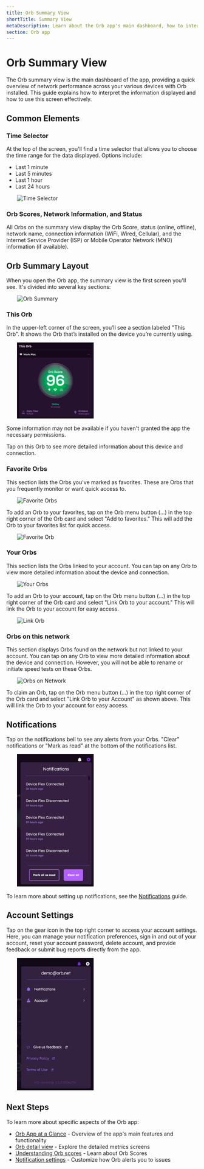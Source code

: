 ```yaml
---
title: Orb Summary View
shortTitle: Summary View
metaDescription: Learn about the Orb app's main dashboard, how to interpret the summary metrics, and navigate to detailed information.
section: Orb app
---
```


# Orb Summary View

The Orb summary view is the main dashboard of the app, providing a quick overview of network performance across your various devices with Orb installed. This guide explains how to interpret the information displayed and how to use this screen effectively.

## Common Elements

### Time Selector

At the top of the screen, you'll find a time selector that allows you to choose the time range for the data displayed. Options include:

- Last 1 minute
- Last 5 minutes
- Last 1 hour
- Last 24 hours

<img src="../../images/orb-app/global-time-selector.png" alt="Time Selector" width=40% style="margin-left: 2em;">

### Orb Scores, Network Information, and Status

All Orbs on the summary view display the Orb Score, status (online, offline), network name, connection information (WiFi, Wired, Cellular), and the Internet Service Provider (ISP) or Mobile Operator Network (MNO) information (if available).

## Orb Summary Layout

When you open the Orb app, the summary view is the first screen you'll see. It's divided into several key sections:

<img src="../../images/orb-app/orb-summary-signed-in.png" alt="Orb Summary" width=60% style="margin-left: 2em;">

### This Orb

In the upper-left corner of the screen, you’ll see a section labeled "This Orb". It shows the Orb that’s installed on the device you’re currently using.

<img src="../../images/orb-app/this-orb.png" alt="This Orb" width=40% style="margin-left: 2em;">

Some information may not be available if you haven't granted the app the necessary permissions.

Tap on this Orb to see more detailed information about this device and connection.

### Favorite Orbs

This section lists the Orbs you've marked as favorites. These are Orbs that you frequently monitor or want quick access to.

<img src="../../images/orb-app/favorite-orbs.png" alt="Favorite Orbs" width=50% style="margin-left: 2em;">

To add an Orb to your favorites, tap on the Orb menu button (...) in the top right corner of the Orb card and select "Add to favorites." This will add the Orb to your favorites list for quick access.

<img src="../../images/orb-app/favorite-orb.png" alt="Favorite Orb" width=40% style="margin-left: 2em;">

### Your Orbs

This section lists the Orbs linked to your account. You can tap on any Orb to view more detailed information about the device and connection.

<img src="../../images/orb-app/your-orbs.png" alt="Your Orbs" width=50% style="margin-left: 2em;">

To add an Orb to your account, tap on the Orb menu button (...) in the top right corner of the Orb card and select "Link Orb to your account." This will link the Orb to your account for easy access.

<img src="../../images/orb-app/link-account.png" alt="Link Orb" width=30% style="margin-left: 2em;">

### Orbs on this network

This section displays Orbs found on the network but not linked to your account. You can tap on any Orb to view more detailed information about the device and connection. However, you will not be able to rename or initiate speed tests on these Orbs.

<img src="../../images/orb-app/orbs-on-this-network.png" alt="Orbs on Network" width=40% style="margin-left: 2em;">

To claim an Orb, tap on the Orb menu button (...) in the top right corner of the Orb card and select "Link Orb to your Account" as shown above. This will link the Orb to your account for easy access.

## Notifications

Tap on the notifications bell to see any alerts from your Orbs. "Clear" notifications or "Mark as read" at the bottom of the notifications list.

<img src="../../images/orb-app/notifications.png" alt="Notifications" width=40% style="margin-left: 2em;">

To learn more about setting up notifications, see the [Notifications](/docs/orb-app/notifications.md) guide.

## Account Settings

Tap on the gear icon in the top right corner to access your account settings. Here, you can manage your notification preferences, sign in and out of your account, reset your account password, delete account, and provide feedback or submit bug reports directly from the app.

<img src="../../images/orb-app/orb-account-menu-v2.png" alt="Account Settings" width=40% style="margin-left: 2em;">

## Next Steps

To learn more about specific aspects of the Orb app:

- [Orb App at a Glance](/docs/orb-app/orb-app-at-a-glance.md) - Overview of the app's main features and functionality
- [Orb detail view](/docs/orb-app/orb-detail-view.md) - Explore the detailed metrics screens
- [Understanding Orb scores](/docs/orb-app/orb-scores-metrics.md) - Learn about Orb Scores
- [Notification settings](/docs/orb-app/notifications.md) - Customize how Orb alerts you to issues
